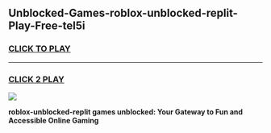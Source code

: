 
## Unblocked-Games-roblox-unblocked-replit-Play-Free-tel5i
<h3>
<a href="https://premium76.site?title=roblox-unblocked-replit&ref=20M">CLICK TO PLAY</a></h3>
<hr>

<h3>
<a href="https://premium76.site?title=roblox-unblocked-replit&ref=20M">CLICK 2 PLAY</a>
  
</h3>

<a href="https://premium76.site?title=roblox-unblocked-replit&ref=19M"><img src="https://clearcache.store/games.png"></a>


**roblox-unblocked-replit games unblocked: Your Gateway to Fun and Accessible Online Gaming**
